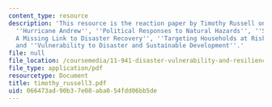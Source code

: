 ```yaml
---
content_type: resource
description: 'This resource is the reaction paper by Timothy Russell on the topics
  ''Hurricane Andrew'', ''Political Responses to Natural Hazards'', ''Social Capital:
  A Missing Link to Disaster Recovery'', ''Targeting Households at Risk for Storms'',
  and ''Vulnerability to Disaster and Sustainable Development''.'
file: null
file_location: /coursemedia/11-941-disaster-vulnerability-and-resilience-spring-2005/066473ad90b37e08aba054fdd06bb5de_timothy_russell3.pdf
file_type: application/pdf
resourcetype: Document
title: timothy_russell3.pdf
uid: 066473ad-90b3-7e08-aba0-54fdd06bb5de
---
```

